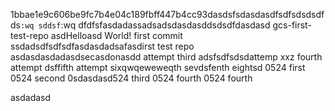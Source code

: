 1bbae1e9c606be9fc7b4e04c189fbff447b4cc93dasdsfsdasdasdfsdfsdsdsdfds`:wq
sddsf`:wq
dfdfsfasdadassadsadsdasdasddsdsdfdasdasd gcs-first-test-repo
asdHelloasd World! first commit
ssdadsdfsdfsdfasdasdadsafasdirst test repo
asdasdasdadasdsecasdonasdd attempt
third adsfsdfsdsdattemp
xxz
fourth attempt
dsffifth attempt
sixqwqeweweqth
sevdsfenth
eightsd
0524 first
0524 second
0sdasdasd524 third
0524 fourth
0524 fourth




asdadasd






